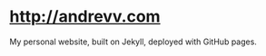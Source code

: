 http://andrevv.com
==============

My personal website, built on Jekyll, deployed with GitHub pages.
